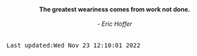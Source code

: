 
<div align="center"><b><span>The greatest weariness comes from work not done.</span></b><br><br><i> - Eric Hoffer</i></div>
<br><br><kbd>Last updated:Wed Nov 23 12:10:01 2022</kbd>